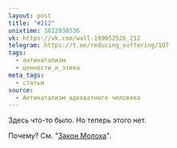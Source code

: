 ```yaml
---
layout: post
title: "#212"
unixtime: 1622038536
vk: https://vk.com/wall-199052526_212
telegram: https://t.me/reducing_suffering/107
tags:
  - антинатализм
  - ценности_и_этика
meta_tags:
  - статьи
source:
  - Антинатализм адекватного человека
---
```

Здесь что-то было. Но теперь этого нет.

Почему? См. "[Закон Молоха](711.html)".